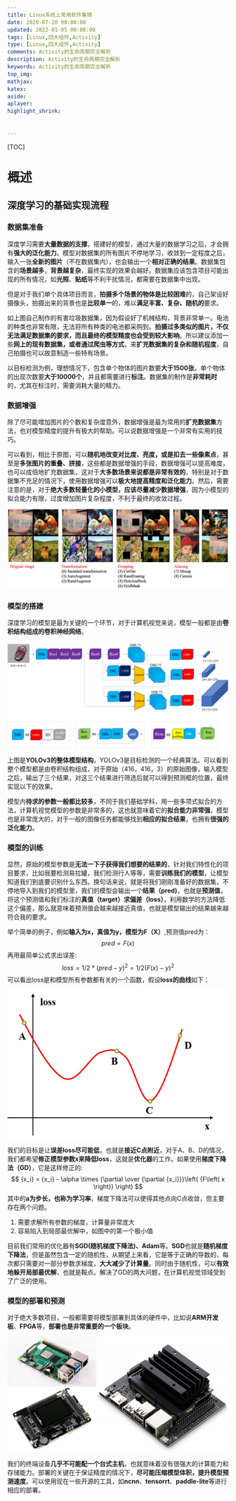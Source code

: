 ```yaml
---
title: Linux系统上常用软件集锦
date: 2020-07-20 00:00:00
updated: 2022-01-05 00:00:00
tags: [Linux,四大组件,Activity]
type: [Linux,四大组件,Activity]
comments: Activity的生命周期完全解析
description: Activity的生命周期完全解析
keywords: Activity的生命周期完全解析
top_img:
mathjax:
katex:
aside:
aplayer:
highlight_shrink:


---
```


[TOC]

# 概述

## 深度学习的基础实现流程

### 数据集准备

深度学习需要**大量数据的支撑**，搭建好的模型，通过大量的数据学习之后，才会拥有**强大的泛化能力**。模型对数据集的所有图片不停地学习，收敛到一定程度之后，输入一张**全新的图片**（不在数据集内），也会输出一个**相对正确的结果**。数据集包含的**场景越多**，**背景越复杂**，最终实现的效果会越好。数据集应该包含项目可能出现的所有情况，如**光照**、**贴纸**等不利干扰情况，都需要在数据集中出现。

但是对于我们单个具体项目而言，**拍摄多个场景的物体是比较困难**的，自己架设好摄像头，拍摄出来的背景也是**比较单一**的，难以**满足丰富、复杂、随机的**要求。


如上图自己制作的有害垃圾数据集，因为假设好了机械结构，背景非常单一。电池的种类也非常有限，无法将所有种类的电池都采购到。**拍摄过多类似的图片，不仅无法满足数据集的要求，而且最终的模型精度也会受到较大影响**。所以建议添加一些**网上的现有数据集，或者通过爬虫等方式**，来**扩充数据集的复杂和随机程度**，自己拍摄也可以故意制造一些特有场景。


以目标检测为例，理想情况下，包含单个物体的图片数要**大于1500张**，单个物体的出现次数要**大于10000个**，并且都需要进行**标注**。数据集的制作是**非常耗时**的，尤其在标注时，需要消耗大量的精力。

### 数据增强

除了尽可能增加图片的个数和复杂度意外，数据增强是最为常用的**扩充数据集**方法，也对模型精度的提升有极大的帮助。可以说数据增强是一个非常有实用的技巧。

可以看到，相比于原图，可以**随机地改变对比度、亮度，或是扣去一些像素点**，甚至是**多张图片的重叠、拼接**，这些都是数据增强的手段，数据增强可以提高难度，也可以成倍地扩充数据集，这对于**大多数场景来说都是非常有效的**，特别是对于数据集不充足的情况下，使用数据增强可以**极大地提高精度和泛化能力**。然后，需要注意的是，对于**绝大多数轻量化的小模型，应该尽量减少数据增强**，因为小模型的拟合能力有限，过度增加图片复杂程度，不利于最终的收敛过程。

![3](images/3.jpg)

### 模型的搭建

深度学习的模型是最为关键的一个环节，对于计算机视觉来说，模型一般都是由**卷积结构组成的卷积神经网络**。

![4](images/4.png)


上图是**YOLOv3的整体模型结构**，YOLOv3是目标检测的一个经典算法。可以看到整个模型都是由卷积结构组成，对于原始（416，416，3）的原始图像，输入模型之后，输出了三个结果，对这三个结果进行筛选后就可以得到预测框的位置，最终实现以下的效果。


模型内**待求的参数一般都比较多**，不同于我们基础学科，用一些多项式拟合的方法，计算机视觉模型的参数是非常多的，这也就意味着它的**拟合能力非常强**，模型也是非常庞大的，对于一般的图像任务都能够找到**相应的拟合结果**，也拥有**很强的泛化能力**。

### 模型的训练

显然，原始的模型参数是**无法一下子获得我们想要的结果的**，针对我们特性化的项目要求，比如我要检测易拉罐，我们检测行人等等，需要**训练我们的模型**，让模型知道我们到底要识别什么东西。换句话来说，就是将我们刚刚准备好的数据集，不停地导入到我们的模型里，我们的模型会输出一个**结果（pred)**，也就是**预测值**，将这个预测值和我们标注的**真值（target）求偏差（loss）**，利用数学的方法降低这个偏差，那么就意味着预测值会越来越接近真值，也就是模型输出的结果越来越符合我的要求。

举个简单的例子，例如**输入为x，真值为y，模型为F（X）**,预测值pred为：
$$
pred = F(x)
$$
再用最简单公式求出误差:
$$
loss =1/2*(pred - y)^2 = 1/2(F(x)-y)^2
$$
可以看出loss是和模型所有参数都有关的一个函数，假设**loss的曲线**如下：

<img src="images/6.png" alt="6" style="zoom:61%;" />

我们的目标是让**误差loss尽可能低**，也就是**接近C点附近**，对于A、B、D的情况，我们都希望**修正模型参数x来降低loss**，这就是**优化器**的工作。如果使用**梯度下降法（GD）**，它是这样修正的:
$$
{x_i} = {x_i} - \alpha  \times {\partial  \over {\partial {x_i}}}\left( {F\left( x \right)} \right)
$$
其中的**a为步长，也称为学习率**，梯度下降法可以使得其他点向C点收敛，但主要存在两个问题。

1. 需要求解所有参数的梯度，计算量非常庞大
2. 容易陷入到局部最优解中，如图中的第一个极小值

目前我们常用的优化器有**SGD(随机梯度下降法)、Adam**等。**SGD**也就是**随机梯度下降法**，但是虽然包含一定的随机性，从期望上来看，它是等于正确的导数的，每次都只需要对一部分参数求梯度，**大大减少了计算量**。同时由于随机性，可以**有效地躲开局部最优解**，也就是鞍点。解决了GD的两大问题，在计算机视觉领域受到了广泛的使用。

### 模型的部署和预测

对于绝大多数项目，一般都需要将模型部署到具体的硬件中，比如说**ARM开发板**、**FPGA**等，**部署也是非常重要的一个板块**。

<img src="images/7.png" alt="7" style="zoom:67%;" />

我们的终端设备**几乎不可能配一个台式主机**，也就意味着没有很强大的计算能力和存储能力。部署的关键在于保证精度的情况下，**尽可能压缩模型体积，提升模型预测速度**。可以使用现在一些开源的工具，如**ncnn**、**tensorrt**、**paddle-lite**等进行相应的部署。